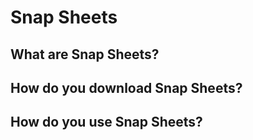 # Snap Sheets
## What are Snap Sheets?
## How do you download Snap Sheets?
## How do you use Snap Sheets?
